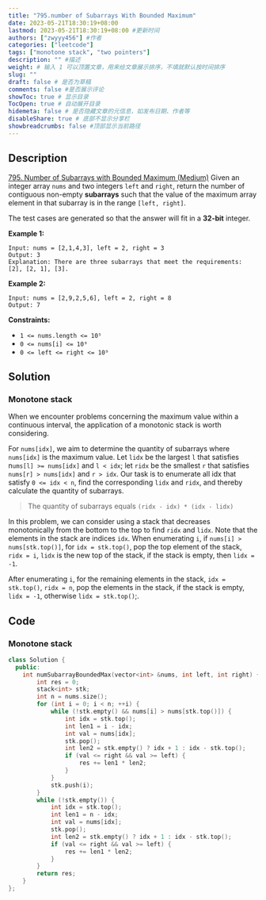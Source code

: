 ```yaml
---
title: "795.number of Subarrays With Bounded Maximum"
date: 2023-05-21T18:30:19+08:00
lastmod: 2023-05-21T18:30:19+08:00 #更新时间
authors: ["zwyyy456"] #作者
categories: ["leetcode"]
tags: ["monotone stack", "two pointers"]
description: "" #描述
weight: # 输入 1 可以顶置文章，用来给文章展示排序，不填就默认按时间排序
slug: ""
draft: false # 是否为草稿
comments: false #是否展示评论
showToc: true # 显示目录
TocOpen: true # 自动展开目录
hidemeta: false # 是否隐藏文章的元信息，如发布日期、作者等
disableShare: true # 底部不显示分享栏
showbreadcrumbs: false #顶部显示当前路径
---
```

## Description
[795. Number of Subarrays with Bounded Maximum (Medium)](https://leetcode.com/problems/number-of-subarrays-with-bounded-maximum/)
Given an integer array `nums` and two integers `left` and `right`, return the number of contiguous
non-empty **subarrays** such that the value of the maximum array element in that subarray is in the
range  `[left, right]`.

The test cases are generated so that the answer will fit in a **32-bit** integer.

**Example 1:**

```
Input: nums = [2,1,4,3], left = 2, right = 3
Output: 3
Explanation: There are three subarrays that meet the requirements: [2], [2, 1], [3].

```

**Example 2:**

```
Input: nums = [2,9,2,5,6], left = 2, right = 8
Output: 7

```

**Constraints:**

- `1 <= nums.length <= 10⁵`
- `0 <= nums[i] <= 10⁹`
- `0 <= left <= right <= 10⁹`

## Solution
### Monotone stack
When we encounter problems concerning the maximum value within a continuous interval, the application of a monotonic stack is worth considering.

For `nums[idx]`, we aim to determine the quantity of subarrays where `nums[idx]` is the maximum value. Let `lidx` be the largest `l` that satisfies n`ums[l] >= nums[idx]` and `l < idx`; let `ridx` be the smallest `r` that satisfies `nums[r] > nums[idx]` and `r > idx`. Our task is to enumerate all idx that satisfy `0 <= idx < n`, find the corresponding `lidx` and `ridx`, and thereby calculate the quantity of subarrays.

> The quantity of subarrays equals `(ridx - idx) * (idx - lidx)`

In this problem, we can consider using a stack that decreases monotonically from the bottom to the top to find `ridx` and `lidx`. Note that the elements in the stack are indices `idx`. When enumerating `i`, if `nums[i] > nums[stk.top()]`, for `idx = stk.top()`, pop the top element of the stack, `ridx = i`, `lidx` is the new top of the stack, if the stack is empty, then `lidx = -1`.

After enumerating `i`, for the remaining elements in the stack, `idx = stk.top()`, `ridx = n`, pop the elements in the stack, if the stack is empty, `lidx = -1`, otherwise `lidx = stk.top()`;.

## Code
### Monotone stack
```cpp
class Solution {
  public:
    int numSubarrayBoundedMax(vector<int> &nums, int left, int right) {
        int res = 0;
        stack<int> stk;
        int n = nums.size();
        for (int i = 0; i < n; ++i) {
            while (!stk.empty() && nums[i] > nums[stk.top()]) {
                int idx = stk.top();
                int len1 = i - idx;
                int val = nums[idx];
                stk.pop();
                int len2 = stk.empty() ? idx + 1 : idx - stk.top();
                if (val <= right && val >= left) {
                    res += len1 * len2;
                }
            }
            stk.push(i);
        }
        while (!stk.empty()) {
            int idx = stk.top();
            int len1 = n - idx;
            int val = nums[idx];
            stk.pop();
            int len2 = stk.empty() ? idx + 1 : idx - stk.top();
            if (val <= right && val >= left) {
                res += len1 * len2;
            }
        }
        return res;
    }
};
```

